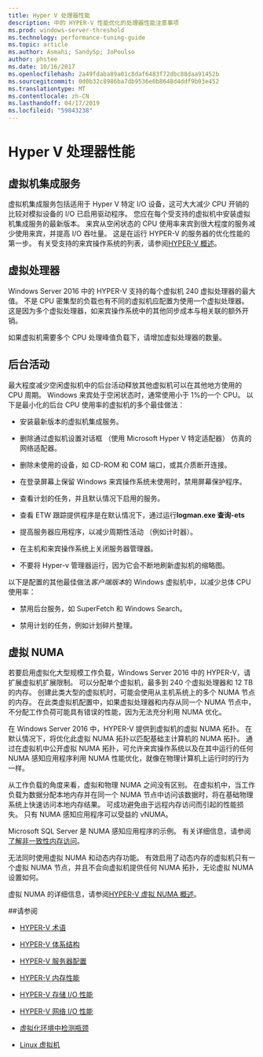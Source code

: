 ```yaml
---
title: Hyper V 处理器性能
description: 中的 HYPER-V 性能优化的处理器性能注意事项
ms.prod: windows-server-threshold
ms.technology: performance-tuning-guide
ms.topic: article
ms.author: Asmahi; SandySp; JoPoulso
author: phstee
ms.date: 10/16/2017
ms.openlocfilehash: 2a49fdaba89a01c8daf6483f72dbc88daa91452b
ms.sourcegitcommit: 0d0b32c8986ba7db9536e0b8648d4ddf9b03e452
ms.translationtype: MT
ms.contentlocale: zh-CN
ms.lasthandoff: 04/17/2019
ms.locfileid: "59843238"
---
```

# <a name="hyper-v-processor-performance"></a>Hyper V 处理器性能


## <a name="virtual-machine-integration-services"></a>虚拟机集成服务

虚拟机集成服务包括适用于 Hyper V 特定 I/O 设备，这可大大减少 CPU 开销的比较对模拟设备的 I/O 已启用驱动程序。 您应在每个受支持的虚拟机中安装虚拟机集成服务的最新版本。 来宾从空闲状态的 CPU 使用率来宾到很大程度的服务减少使用来宾，并提高 I/O 吞吐量。 这是在运行 HYPER-V 的服务器的优化性能的第一步。 有关受支持的来宾操作系统的列表，请参阅[HYPER-V 概述](https://technet.microsoft.com/library/hh831531.aspx)。

## <a name="virtual-processors"></a>虚拟处理器

Windows Server 2016 中的 HYPER-V 支持的每个虚拟机 240 虚拟处理器的最大值。 不是 CPU 密集型的负载也有不同的虚拟机应配置为使用一个虚拟处理器。 这是因为多个虚拟处理器，如来宾操作系统中的其他同步成本与相关联的额外开销。

如果虚拟机需要多个 CPU 处理峰值负载下，请增加虚拟处理器的数量。

## <a name="background-activity"></a>后台活动

最大程度减少空闲虚拟机中的后台活动释放其他虚拟机可以在其他地方使用的 CPU 周期。 Windows 来宾处于空闲状态时，通常使用小于 1%的一个 CPU。 以下是最小化的后台 CPU 使用率的虚拟机的多个最佳做法：

-   安装最新版本的虚拟机集成服务。

-   删除通过虚拟机设置对话框 （使用 Microsoft Hyper V 特定适配器） 仿真的网络适配器。

-   删除未使用的设备，如 CD-ROM 和 COM 端口，或其介质断开连接。

-   在登录屏幕上保留 Windows 来宾操作系统未使用时，禁用屏幕保护程序。

-   查看计划的任务，并且默认情况下启用的服务。

-   查看 ETW 跟踪提供程序是在默认情况下，通过运行**logman.exe 查询-ets**

-   提高服务器应用程序，以减少周期性活动 （例如计时器）。

-   在主机和来宾操作系统上关闭服务器管理器。

-   不要将 Hyper-v 管理器运行，因为它会不断地刷新虚拟机的缩略图。

以下是配置的其他最佳做法*客户端版本*的 Windows 虚拟机中，以减少总体 CPU 使用率：

-   禁用后台服务，如 SuperFetch 和 Windows Search。

-   禁用计划的任务，例如计划碎片整理。

## <a name="virtual-numa"></a>虚拟 NUMA

若要启用虚拟化大型规模工作负载，Windows Server 2016 中的 HYPER-V，请扩展虚拟机扩展限制。 可以分配单个虚拟机，最多到 240 个虚拟处理器和 12 TB 的内存。 创建此类大型的虚拟机时，可能会使用从主机系统上的多个 NUMA 节点的内存。 在此类虚拟机配置中，如果虚拟处理器和内存从同一个 NUMA 节点中，不分配工作负荷可能具有错误的性能，因为无法充分利用 NUMA 优化。

在 Windows Server 2016 中，HYPER-V 提供到虚拟机的虚拟 NUMA 拓扑。 在默认情况下，将优化此虚拟 NUMA 拓扑以匹配基础主计算机的 NUMA 拓扑。 通过在虚拟机中公开虚拟 NUMA 拓扑，可允许来宾操作系统以及在其中运行的任何 NUMA 感知应用程序利用 NUMA 性能优化，就像在物理计算机上运行时的行为一样。

从工作负载的角度来看，虚拟和物理 NUMA 之间没有区别。 在虚拟机中，当工作负载为数据分配本地内存并在同一个 NUMA 节点中访问该数据时，将在基础物理系统上快速访问本地内存结果。 可成功避免由于远程内存访问而引起的性能损失。 只有 NUMA 感知应用程序可以受益的 vNUMA。

Microsoft SQL Server 是 NUMA 感知应用程序的示例。 有关详细信息，请参阅[了解非一致性内存访问](https://technet.microsoft.com/library/ms178144.aspx)。

无法同时使用虚拟 NUMA 和动态内存功能。 有效启用了动态内存的虚拟机只有一个虚拟 NUMA 节点，并且不会向虚拟机提供任何 NUMA 拓扑，无论虚拟 NUMA 设置如何。

虚拟 NUMA 的详细信息，请参阅[HYPER-V 虚拟 NUMA 概述](https://technet.microsoft.com/library/dn282282.aspx)。

##<a name="see-also"></a>请参阅

-   [HYPER-V 术语](terminology.md)

-   [HYPER-V 体系结构](architecture.md)

-   [HYPER-V 服务器配置](configuration.md)

-   [HYPER-V 内存性能](memory-performance.md)

-   [HYPER-V 存储 I/O 性能](storage-io-performance.md)

-   [HYPER-V 网络 I/O 性能](network-io-performance.md)

-   [虚拟化环境中检测瓶颈](detecting-virtualized-environment-bottlenecks.md)

-   [Linux 虚拟机](linux-virtual-machine-considerations.md)
